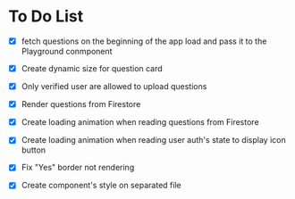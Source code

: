# To Do List

- [x] fetch questions on the beginning of the app load and pass it to the Playground conmponent

- [x] Create dynamic size for question card

- [x] Only verified user are allowed to upload questions

- [x] Render questions from Firestore
- [x] Create loading animation when reading questions from Firestore

- [x] Create loading animation when reading user auth's state to display icon button
- [x] Fix "Yes" border not rendering

- [x] Create component's style on separated file
